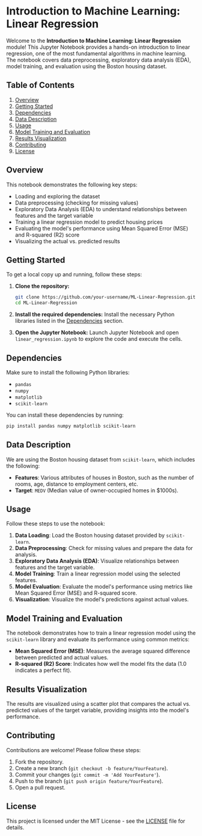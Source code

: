 # Introduction to Machine Learning: Linear Regression

Welcome to the **Introduction to Machine Learning: Linear Regression** module! This Jupyter Notebook provides a hands-on introduction to linear regression, one of the most fundamental algorithms in machine learning. The notebook covers data preprocessing, exploratory data analysis (EDA), model training, and evaluation using the Boston housing dataset.

## Table of Contents

1. [Overview](#overview)
2. [Getting Started](#getting-started)
3. [Dependencies](#dependencies)
4. [Data Description](#data-description)
5. [Usage](#usage)
6. [Model Training and Evaluation](#model-training-and-evaluation)
7. [Results Visualization](#results-visualization)
8. [Contributing](#contributing)
9. [License](#license)

## Overview

This notebook demonstrates the following key steps:

- Loading and exploring the dataset
- Data preprocessing (checking for missing values)
- Exploratory Data Analysis (EDA) to understand relationships between features and the target variable
- Training a linear regression model to predict housing prices
- Evaluating the model's performance using Mean Squared Error (MSE) and R-squared (R2) score
- Visualizing the actual vs. predicted results

## Getting Started

To get a local copy up and running, follow these steps:

1. **Clone the repository:**
    ```bash
    git clone https://github.com/your-username/ML-Linear-Regression.git
    cd ML-Linear-Regression
    ```

2. **Install the required dependencies:**
    Install the necessary Python libraries listed in the [Dependencies](#dependencies) section.

3. **Open the Jupyter Notebook:**
    Launch Jupyter Notebook and open `linear_regression.ipynb` to explore the code and execute the cells.

## Dependencies

Make sure to install the following Python libraries:

- `pandas`
- `numpy`
- `matplotlib`
- `scikit-learn`

You can install these dependencies by running:

```bash
pip install pandas numpy matplotlib scikit-learn
```

## Data Description

We are using the Boston housing dataset from `scikit-learn`, which includes the following:

- **Features**: Various attributes of houses in Boston, such as the number of rooms, age, distance to employment centers, etc.
- **Target**: `MEDV` (Median value of owner-occupied homes in $1000s).

## Usage

Follow these steps to use the notebook:

1. **Data Loading**: Load the Boston housing dataset provided by `scikit-learn`.
2. **Data Preprocessing**: Check for missing values and prepare the data for analysis.
3. **Exploratory Data Analysis (EDA)**: Visualize relationships between features and the target variable.
4. **Model Training**: Train a linear regression model using the selected features.
5. **Model Evaluation**: Evaluate the model's performance using metrics like Mean Squared Error (MSE) and R-squared score.
6. **Visualization**: Visualize the model's predictions against actual values.

## Model Training and Evaluation

The notebook demonstrates how to train a linear regression model using the `scikit-learn` library and evaluate its performance using common metrics:

- **Mean Squared Error (MSE)**: Measures the average squared difference between predicted and actual values.
- **R-squared (R2) Score**: Indicates how well the model fits the data (1.0 indicates a perfect fit).

## Results Visualization

The results are visualized using a scatter plot that compares the actual vs. predicted values of the target variable, providing insights into the model's performance.

## Contributing

Contributions are welcome! Please follow these steps:

1. Fork the repository.
2. Create a new branch (`git checkout -b feature/YourFeature`).
3. Commit your changes (`git commit -m 'Add YourFeature'`).
4. Push to the branch (`git push origin feature/YourFeature`).
5. Open a pull request.

## License

This project is licensed under the MIT License - see the [LICENSE](LICENSE) file for details.
